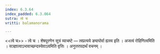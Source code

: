 ```yaml
---
index: 6.3.64
index_padded: 6.3.064
sutra: त्वे च
vritti: balamanorama

---
```

<<त्वे च>> - त्वे च । शेषपूरणेन सूत्रं व्याचष्टे — त्वप्रत्यये ङ्यापोर्वा ह्यस्व इति । अजत्वं रोहिणित्वमिति । सञ्ज्ञात्वाऽभावाच्छन्दस्येवाऽयमिति वृत्तिः । अनुत्तरपदार्थं वचनम् ।